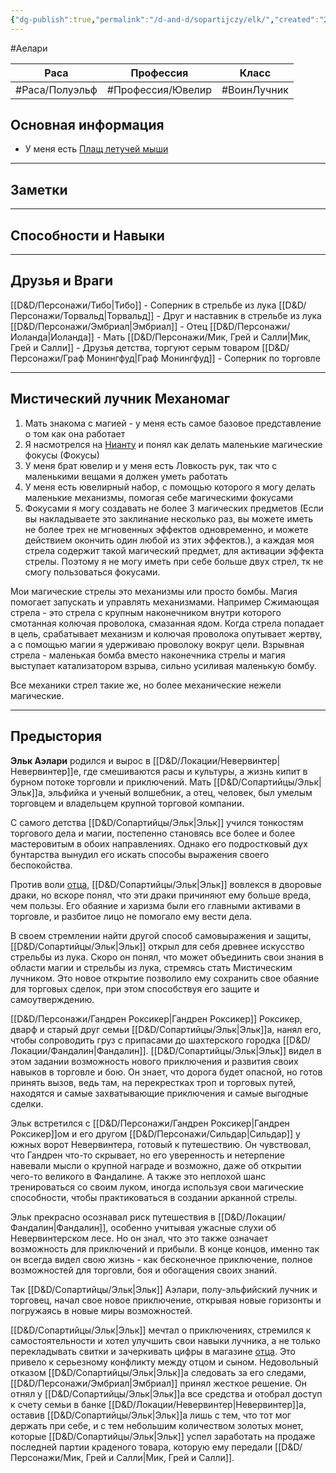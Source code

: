 ```yaml
---
{"dg-publish":true,"permalink":"/d-and-d/sopartijczy/elk/","created":"2023-12-11T11:46:24.000+04:00","updated":"2023-12-26T15:50:11.621+04:00"}
---
```



#Аелари 

| **Раса** | **Профессия** | **Класс** |
| ---- | --------- | -------------- |
|#Раса/Полуэльф|#Профессия/Ювелир|#ВоинЛучник|

## Основная информация
* У меня есть [Плащ летучей мыши](https://dnd.su/items/172-cloak_of_the_bat/)

---
## Заметки


--- 
## Способности и Навыки


--- 
## Друзья и Враги

[[D&D/Персонажи/Тибо\|Тибо]] - Соперник в стрельбе из лука
[[D&D/Персонажи/Торвальд\|Торвальд]] - Друг и наставник в стрельбе из лука
[[D&D/Персонажи/Эмбриал\|Эмбриал]] - Отец
[[D&D/Персонажи/Иоланда\|Иоланда]] - Мать
[[D&D/Персонажи/Мик, Грей и Салли\|Мик, Грей и Салли]] - Друзья детства, торгуют серым товаром
[[D&D/Персонажи/Граф Монингфуд\|Граф Монингфуд]] - Соперник по торговле

--- 
## Мистический лучник Механомаг

1. Мать знакома с магией - у меня есть самое базовое представление о том как она работает
2. Я насмотрелся на [Нианту](Нианта.md) и понял как делать маленькие магические фокусы (Фокусы)
3. У меня брат ювелир и у меня есть Ловкость рук, так что с маленькими вещами я должен уметь работать
4. У меня есть ювелирный набор, с помощью которого я могу делать маленькие механизмы, помогая себе магическими фокусами
5. Фокусами я могу создавать не более 3 магических предметов (Если вы накладываете это заклинание несколько раз, вы можете иметь не более трех не мгновенных эффектов одновременно, и можете действием окончить один любой из этих эффектов.), а каждая моя стрела содержит такой магический предмет, для активации эффекта стрелы. Поэтому я не могу иметь при себе больше двух стрел, тк не смогу пользоваться фокусами.


Мои магические стрелы это механизмы или просто бомбы. Магия помогает запускать и управлять механизмами. Например Сжимающая стрела - это стрела с крупным наконечником внутри которого смотанная колючая проволока, смазанная ядом. Когда стрела попадает в цель, срабатывает механизм и колючая проволока опутывает жертву, а с помощью магии я удерживаю проволоку вокруг цели. Взрывная стрела - маленькая бомба вместо наконечника стрелы и магия выступает катализатором взрыва, сильно усиливая маленькую бомбу. 

Все механики стрел такие же, но более механические нежели магические.

---

## Предыстория

**Эльк Аэлари** родился и вырос в [[D&D/Локации/Невервинтер\|Невервинтер]]е, где смешиваются расы и культуры, а жизнь кипит в бурном потоке торговли и приключений. Мать [[D&D/Сопартийцы/Эльк\|Эльк]]а, эльфийка и ученый волшебник, а отец, человек, был умелым торговцем и владельцем крупной торговой компании.

С самого детства [[D&D/Сопартийцы/Эльк\|Эльк]] учился тонкостям торгового дела и магии, постепенно становясь все более и более мастеровитым в обоих направлениях. Однако его подростковый дух бунтарства вынудил его искать способы выражения своего беспокойства.

Против воли [отца](Эмбриал.md), [[D&D/Сопартийцы/Эльк\|Эльк]] вовлекся в дворовые драки, но вскоре понял, что эти драки причиняют ему больше вреда, чем пользы. Его обаяние и харизма были его главными активами в торговле, и разбитое лицо не помогало ему вести дела.

В своем стремлении найти другой способ самовыражения и защиты, [[D&D/Сопартийцы/Эльк\|Эльк]] открыл для себя древнее искусство стрельбы из лука. Скоро он понял, что может объединить свои знания в области магии и стрельбы из лука, стремясь стать Мистическим лучником. Это новое открытие позволило ему сохранить свое обаяние для торговых сделок, при этом способствуя его защите и самоутверждению.

[[D&D/Персонажи/Гандрен Роксикер\|Гандрен Роксикер]] Роксикер, дварф и старый друг семьи [[D&D/Сопартийцы/Эльк\|Эльк]]а, нанял его, чтобы сопроводить груз с припасами до шахтерского городка [[D&D/Локации/Фандалин\|Фандалин]]. [[D&D/Сопартийцы/Эльк\|Эльк]] видел в этом задании возможность нового приключения и развития своих навыков в торговле и бою. Он знает, что дорога будет опасной, но готов принять вызов, ведь там, на перекрестках троп и торговых путей, находятся и самые захватывающие приключения и самые выгодные сделки.

Эльк встретился с [[D&D/Персонажи/Гандрен Роксикер\|Гандрен Роксикер]]ом и его другом [[D&D/Персонажи/Сильдар\|Сильдар]] у южных ворот Невервинтера, готовый к путешествию. Он чувствовал, что Гандрен что-то скрывает, но его уверенность и нетерпение навевали мысли о крупной награде и возможно, даже об открытии чего-то великого в Фандалине. А также это неплохой шанс тренироваться со своим луком, иногда используя свои магические способности, чтобы практиковаться в создании арканной стрелы. 

Эльк прекрасно осознавал риск путешествия в [[D&D/Локации/Фандалин\|Фандалин]], особенно учитывая ужасные слухи об Невервинтерском лесе. Но он знал, что это также означает возможность для приключений и прибыли. В конце концов, именно так он всегда видел свою жизнь - как бесконечное приключение, полное возможностей для торговли, боя и обогащения своих знаний.

Так [[D&D/Сопартийцы/Эльк\|Эльк]] Аэлари, полу-эльфийский лучник и торговец, начал свое новое приключение, открывая новые горизонты и погружаясь в новые миры возможностей. 

[[D&D/Сопартийцы/Эльк\|Эльк]] мечтал о приключениях, стремился к самостоятельности и хотел улучшить свои навыки лучника, а не только перекладывать свитки и зачеркивать цифры в магазине [отца](Эмбриал.md). Это привело к серьезному конфликту между отцом и сыном. Недовольный отказом [[D&D/Сопартийцы/Эльк\|Эльк]]а следовать за его следами, [[D&D/Персонажи/Эмбриал\|Эмбриал]] принял жесткое решение. Он отнял у [[D&D/Сопартийцы/Эльк\|Эльк]]а все средства и отобрал доступ к счету семьи в банке [[D&D/Локации/Невервинтер\|Невервинтер]]а, оставив [[D&D/Сопартийцы/Эльк\|Эльк]]а лишь с тем, что тот мог держать при себе, и с тем небольшим количеством золотых монет, которые [[D&D/Сопартийцы/Эльк\|Эльк]] успел заработать на продаже последней партии краденого товара, которую ему передали [[D&D/Персонажи/Мик, Грей и Салли\|Мик, Грей и Салли]]. 